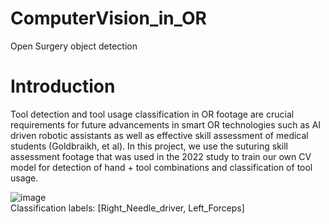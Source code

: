 # ComputerVision_in_OR
Open Surgery object detection

# Introduction 
Tool detection and tool usage classification in OR footage are crucial requirements for future advancements in smart OR technologies such as AI driven robotic assistants as well as effective skill assessment of medical students (Goldbraikh, et al). In this project, we use the suturing skill assessment footage that was used in the 2022 study to train our own CV model for detection of hand + tool combinations and classification of tool usage.

![image](https://user-images.githubusercontent.com/65919086/209307681-56749bda-0356-4f66-9298-2353fe645db8.png)  
         Classification labels: [Right_Needle_driver, Left_Forceps]
